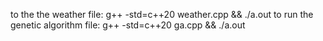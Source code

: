 to the the weather file: g++ -std=c++20 weather.cpp && ./a.out 
to run the genetic algorithm file: g++ -std=c++20 ga.cpp && ./a.out
